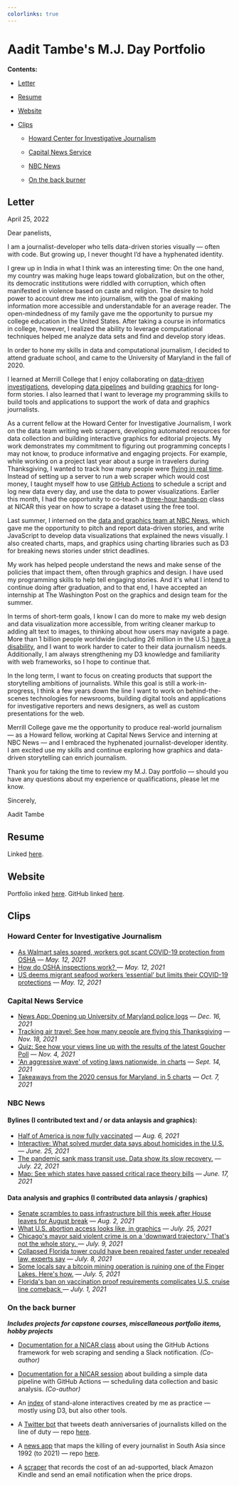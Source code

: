 ```yaml
---
colorlinks: true
---
```


# Aadit Tambe's M.J. Day Portfolio


**Contents:**

- [Letter](#letter)

- [Resume](#resume)

- [Website](#website)

- [Clips](#clips)

    - [Howard Center for Investigative Journalism](#howard-center-for-investigative-journalism)

    - [Capital News Service](#capital-news-service)

    - [NBC News](#nbc-news)

    - [On the back burner](#on-the-back-burner)


## Letter

April 25, 2022

Dear panelists,

I am a journalist-developer who tells data-driven stories visually — often with code. But growing up, I never thought I’d have a hyphenated identity. 

I grew up in India in what I think was an interesting time: On the one hand, my country was making huge leaps toward globalization, but on the other, its democratic institutions were riddled with corruption, which often manifested in violence based on caste and religion. The desire to hold power to account drew me into journalism, with the goal of making information more accessible and understandable for an average reader. The open-mindedness of my family gave me the opportunity to pursue my college education in the United States. After taking a course in informatics in college, however, I realized the ability to leverage computational techniques helped me analyze data sets and find and develop story ideas. 

In order to hone my skills in data and computational journalism, I decided to attend graduate school, and came to the University of Maryland in the fall of 2020.

I learned at Merrill College that I enjoy collaborating on [data-driven investigations](https://cnsmaryland.org/essential-and-exposed/), developing [data pipelines](https://actions-pipeline.readthedocs.io/en/latest/) and building [graphics](https://aadittambe.com/#work) for long-form stories. I also learned that I want to leverage my programming skills to build tools and applications to support the work of data and graphics journalists. 

As a current fellow at the Howard Center for Investigative Journalism, I work on the data team writing web scrapers, developing automated resources for data collection and building interactive graphics for editorial projects. My work demonstrates my commitment to figuring out programming concepts I may not know, to produce informative and engaging projects. For example, while working on a project last year about a surge in travelers during Thanksgiving, I wanted to track how many people were [flying in real time](https://cnsmaryland.org/2021/11/18/tracking-air-travel-see-how-many-people-are-flying-this-thanksgiving/). Instead of setting up a server to run a web scraper which would cost money, I taught myself how to use [GitHub Actions](https://github.com/aadittambe/thanksgiving-travel) to schedule a script and log new data every day, and use the data to power visualizations. Earlier this month, I had the opportunity to co-teach a [three-hour hands-on](https://palewi.re/docs/first-github-scraper/) class at NICAR this year on how to scrape a dataset using the free tool. 

Last summer, I interned on the [data and graphics team at NBC News](https://www.nbcnews.com/datagraphics), which gave me the opportunity to pitch and report data-driven stories, and write JavaScript to develop data visualizations that explained the news visually. I also created charts, maps, and graphics using charting libraries such as D3 for breaking news stories under strict deadlines.

My work has helped people understand the news and make sense of the policies that impact them, often through graphics and design. I have used my programming skills to help tell engaging stories. And it's what I intend to continue doing after graduation, and to that end, I have accepted an internship at The Washington Post on the graphics and design team for the summer. 

In terms of short-term goals, I know I can do more to make my web design and data visualization more accessible, from writing cleaner markup to adding alt text to images, to thinking about how users may navigate a page. More than 1 billion people worldwide (including 26 million in the U.S.) [have a disability](https://www.who.int/news-room/fact-sheets/detail/disability-and-health), and I want to work harder to cater to their data journalism needs. Additionally, I am always strengthening my D3 knowledge and familiarity with web frameworks, so I hope to continue that.

In the long term, I want to focus on creating products that support the storytelling ambitions of journalists. While this goal is still a work-in-progress, I think a few years down the line I want to work on behind-the-scenes technologies for newsrooms, building digital tools and applications for investigative reporters and news designers, as well as custom presentations for the web. 

Merrill College gave me the opportunity to produce real-world journalism — as a Howard fellow, working at Capital News Service and interning at NBC News — and I embraced the hyphenated journalist-developer identity. I am excited use my skills and continue exploring how graphics and data-driven storytelling can enrich journalism. 

Thank you for taking the time to review my M.J. Day portfolio — should you have any questions about my experience or qualifications, please let me know.

Sincerely,

Aadit Tambe

## Resume
Linked [here](https://aadittambe.com/docs/AaditTambe_Resume.pdf).

## Website
Portfolio inked [here](https://aadittambe.com/). GitHub linked [here](https://github.com/aadittambe).


## Clips
### Howard Center for Investigative Journalism
- [As Walmart sales soared, workers got scant COVID-19 protection from OSHA](https://cnsmaryland.org/2021/05/12/as-walmart-sales-soared-workers-got-scant-covid-19-protection-from-osha/) — *May. 12, 2021*
- [How do OSHA inspections work?
](https://www.youtube.com/watch?v=HUzIJZN_118) — *May. 12, 2021*
- [US deems migrant seafood workers ‘essential’ but limits their COVID-19 protections](https://cnsmaryland.org/2021/05/12/us-deems-migrant-seafood-workers-essential-but-limits-their-covid-19-protections/) — *May. 12, 2021*

### Capital News Service
- [News App: Opening up University of Maryland police logs](https://cnsmaryland.org/interactives/fall2021/umd-crime/index.html) — *Dec. 16, 2021*
- [Tracking air travel: See how many people are flying this Thanksgiving](https://cnsmaryland.org/2021/11/18/tracking-air-travel-see-how-many-people-are-flying-this-thanksgiving) — *Nov. 18, 2021*
- [Quiz: See how your views line up with the results of the latest Goucher Poll](https://cnsmaryland.org/interactives/fall2021/goucher-poll/index.html) — *Nov. 4, 2021*
- ['An aggressive wave' of voting laws nationwide, in charts](https://cnsmaryland.org/2021/09/14/an-aggressive-wave-of-voting-laws-nationwide-in-charts/) — *Sept. 14, 2021*
- [Takeaways from the 2020 census for Maryland, in 5 charts](https://cnsmaryland.org/2021/10/07/takeaways-from-the-2020-census-for-maryland-in-5-charts/) — *Oct. 7, 2021*

### NBC News
#### Bylines (I contributed text and / or data anlaysis and graphics): 
- [Half of America is now fully vaccinated](https://www.nbcnews.com/news/us-news/half-america-now-fully-vaccinated-n1275798) — *Aug. 6, 2021*
- [Interactive: What solved murder data says about homicides in the U.S.
](https://www.nbcnews.com/news/us-news/track-solved-murder-rates-united-states-n1271928) — *June. 25, 2021*
- [The pandemic sank mass transit use. Data show its slow recovery.](https://www.nbcnews.com/news/us-news/pandemic-sunk-mass-transit-use-data-shows-its-slow-recovery-n1274784#embed-20210715-national-ridership) — *July. 22, 2021*
- [Map: See which states have passed critical race theory bills](https://www.nbcnews.com/news/nbcblk/map-see-which-states-have-passed-critical-race-theory-bills-n1271215) — *June. 17, 2021*


#### Data analysis and graphics (I contributed data anlaysis / graphics)
- [Senate scrambles to pass infrastructure bill this week after House leaves for August break](https://www.nbcnews.com/politics/congress/senate-scrambles-pass-infrastructure-bill-week-after-house-leaves-august-n1275642) — *Aug. 2, 2021*
- [What U.S. abortion access looks like, in graphics](https://www.nbcnews.com/news/us-news/what-u-s-abortion-access-looks-graphics-n1274859#embed-20210616-abortion-legislation-map) — *July. 25, 2021*
- [Chicago's mayor said violent crime is on a 'downward trajectory.' That's not the whole story.
](https://www.nbcnews.com/news/us-news/chicago-violent-crime-data-2021-n1273592#embed-20210708-violent-crime) — *July. 9, 2021*
- [Collapsed Florida tower could have been repaired faster under repealed law, experts say](https://www.nbcnews.com/news/us-news/collapsed-florida-tower-could-have-been-repaired-faster-under-repealed-n1273310) — *July. 8, 2021*
- [Some locals say a bitcoin mining operation is ruining one of the Finger Lakes. Here's how.](https://www.nbcnews.com/science/environment/some-locals-say-bitcoin-mining-operation-ruining-one-finger-lakes-n1272938) — *July. 5, 2021*
- [Florida's ban on vaccination proof requirements complicates U.S. cruise line comeback
](https://www.nbcnews.com/news/us-news/florida-s-ban-vaccination-proof-requirements-complicates-u-s-cruise-n1272161) — *July. 1, 2021*

### On the back burner
***Includes projects for capstone courses, miscellaneous portfolio items, hobby projects***

- [Documentation for a NICAR class](https://palewi.re/docs/first-github-scraper/) about using the GitHub Actions framework for web scraping and sending a Slack notification. *(Co-author)*

- [Documentation for a NICAR session](https://actions-pipeline.readthedocs.io/) about building a simple data pipeline with GitHub Actions — scheduling data collection and basic analysis. *(Co-author)*

- An [index](https://github.com/aadittambe/interactives) of stand-alone interactives created by me as practice — mostly using D3, but also other tools.

- A [Twitter bot](https://twitter.com/press_attacked) that tweets death anniversaries of journalists killed on the line of duty — repo [here](https://github.com/aadittambe/journalists-attacked/blob/main/bot.py).

- A [news app](https://aadittambe.github.io/south-asia-journalists/build/index.html) that maps the killing of every journalist in South Asia since 1992 (to 2021) — repo [here](https://github.com/aadittambe/south-asia-journalists).

- A [scraper](https://github.com/aadittambe/kindle-cost-scraper) that records the cost of an ad-supported, black Amazon Kindle and send an email notification when the price drops.